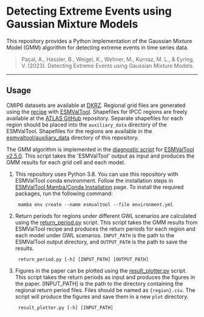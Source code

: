 # Detecting Extreme Events using Gaussian Mixture Models

This repository provides a Python implementation of the Gaussian Mixture Model (GMM) algorithm for detecting extreme events in time series data. 

> Paçal, A., Hassler, B., Weigel, K., Wehner, M., Kurnaz, M. L., & Eyring, V. (2023). Detecting Extreme Events using Gaussian Mixture Models.
------------------------------------------------------------------------

## Usage

CMIP6 datasets are available at [DKRZ](https://esgf-data.dkrz.de/search/cmip6-dkrz/). Regional grid files are generated using the [recipe](esmvaltool/recipe_gmm_ssp.yml) with [ESMValTool](https://github.com/ESMValGroup/ESMValTool). Shapefiles for IPCC regions are freely available at the [ATLAS GitHub](https://github.com/SantanderMetGroup/ATLAS) repository. Separate shapefiles for each region should be placed into the `auxiliary_data` directory of the ESMValTool. Shapefiles for the regions are available in the [esmvaltool/auxiliary_data](esmvaltool/auxiliary_data/) directory of this repository.

The GMM algorithm is implemented in the [diagnostic script](esmvaltool/diag_scripts/gmm/gmm_analysis.py) for [ESMValTool v2.5.0](https://github.com/ESMValGroup/ESMValTool/releases/tag/v2.5.0). This script takes the 'ESMValTool' output as input and produces the GMM results for each grid cell and each model.

1. This repository uses Python 3.8. You can use this repository with ESMValTool conda environment. Follow the installation steps in [ESMValTool Mamba/Conda Installation](https://docs.esmvaltool.org/en/latest/quickstart/installation.html#mamba-conda-installation) page. To install the required packages, run the following command:

        mamba env create --name esmvaltool --file environment.yml

2. Return periods for regions under different GWL scenarios are calculated using the [return_period.py](return_period.py) script. This script takes the GMM results from ESMValTool recipe and produces the return periods for each region and each model under GWL scenarios. `INPUT_PATH` is the path to the ESMValTool output directory, and `OUTPUT_PATH` is the path to save the results.

        return_period.py [-h] [INPUT_PATH] [OUTPUT_PATH]

3. Figures in the paper can be plotted using the [result_plotter.py](result_plotter.py) script. This script takes the return periods as input and produces the figures in the paper. [INPUT_PATH] is the path to the directory containing the regional return period files. Files should be named as `{region}.csv`. The script will produce the figures and save them in a new `plot` directory.

        result_plotter.py [-h] [INPUT_PATH]
